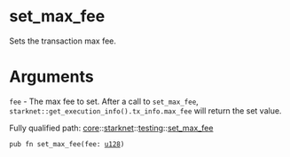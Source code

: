 # set_max_fee

Sets the transaction max fee.
# Arguments

`fee` - The max fee to set.
After a call to `set_max_fee`, `starknet::get_execution_info().tx_info.max_fee` will return the
set value.

Fully qualified path: [core](./core.md)::[starknet](./core-starknet.md)::[testing](./core-starknet-testing.md)::[set_max_fee](./core-starknet-testing-set_max_fee.md)

<pre><code class="language-cairo">pub fn set_max_fee(fee: <a href="core-integer-u128.html">u128</a>)</code></pre>

